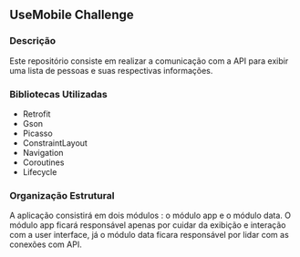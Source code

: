 ## UseMobile Challenge

### Descrição

Este repositório consiste em realizar a comunicação com a API para exibir uma lista de pessoas e suas respectivas informações.

### Bibliotecas Utilizadas

- Retrofit
- Gson
- Picasso
- ConstraintLayout
- Navigation
- Coroutines
- Lifecycle



### Organização Estrutural

A aplicação consistirá em dois módulos : o módulo app e o módulo data.  O módulo app ficará responsável apenas por cuidar da exibição e interação com a user interface, já o módulo data ficara responsável por lidar com as conexões com API. 

